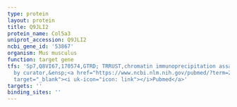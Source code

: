 ```yaml
---
type: protein
layout: protein
title: Q9JLI2
protein_name: Col5a3
uniprot_accession: Q9JLI2
ncbi_gene_id: '53867'
organism: Mus musculus
function: target gene
tfs: 'Sp7,Q8VI67,170574,GTRD; TRRUST,chromatin immunoprecipitation assay; inferred
  by curator,&ensp;<a href="https://www.ncbi.nlm.nih.gov/pubmed/?term=20206127; 20888414%5Buid%5D"
  target="_blank"><i uk-icon="icon: link"></i>Pubmed</a>'
targets: ''
binding_sites: ''
---
```

